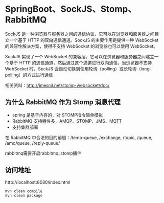 # SpringBoot、SockJS、Stomp、RabbitMQ

SockJS 是一种浏览器与服务器之间的通信协议，它可以在浏览器和服务器之间建立一个基于 HTTP 的双向通信通道。SockJS 的主要作用是提供一种 WebSocket 的兼容性解决方案，使得不支持 WebSocket 的浏览器也可以使用 WebSocket。

SockJS 实现了一个 WebSocket 的兼容层，它可以在浏览器和服务器之间建立一个基于 HTTP 的通信通道，然后通过这个通道进行双向通信。当浏览器不支持 WebSocket 时，SockJS 会自动切换到使用轮询（polling）或长轮询（long-polling）的方式进行通信

相关资料：http://jmesnil.net/stomp-websocket/doc/

## 为什么 RabbitMQ 作为 Stomp 消息代理

- spring 是基于内存的，对 STOMP指令简单模拟
- RabbitMQ 支持特性多，AMQP、STOMP、JMS、MQTT
- 支持集群部署

在 RabbitMQ 中合法的目的前缀：/temp-queue, /exchange, /topic, /queue, /amq/queue, /reply-queue/

rabbitmq需要开启rabbitmq_stomp插件


## 访问地址

http://localhost:8080/index.html

```bash
mvn clean compile
mvn clean package
```


